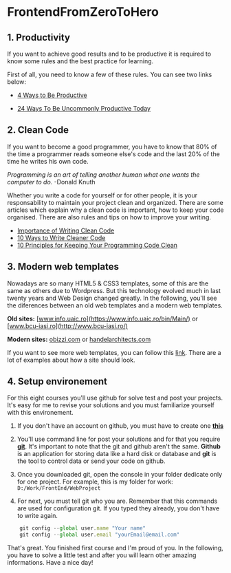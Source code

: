 # FrontendFromZeroToHero

## 1. Productivity

If you want to achieve good results and to be productive it is required to know some rules and the best practice for learning. 

First of all, you need to know a few of these rules. You can see two links below: 

* [4 Ways to Be Productive](https://www.wikihow.com/Be-Productive)

* [24 Ways To Be Uncommonly Productive Today](https://www.forbes.com/sites/work-in-progress/2012/10/14/24-ways-to-be-uncommonly-productive-today/#5870ff14253e)



## 2. Clean Code

If you want to become a good programmer, you have to know that 80% of the time a programmer reads someone else's code and the last 20% of the time he writes his own code. 

*Programming is an art of telling another human what one wants the computer to do.* -Donald Knuth

Whether you write a code for yourself or for other people, it is your responsability to maintain your project clean and organized.
There are some articles which explain why a clean code is important, how to keep your code organised. There are also rules and tips on how to improve your writing. 

* [Importance of Writing Clean Code](https://dev.to/mohitrajput987/importance-of-writing-clean-code)
* [10 Ways to Write Cleaner Code](https://www.codeschool.com/blog/2015/09/29/10-ways-to-write-cleaner-code/)
* [10 Principles for Keeping Your Programming Code Clean](https://onextrapixel.com/10-principles-for-keeping-your-programming-code-clean/)

## 3. Modern web templates

Nowadays are so many HTML5 & CSS3 templates, some of this are the same as others due to Wordpress. But this technology evolved much in last twenty years and Web Design changed greatly. In the following, you'll see the diferences between an old web templates and a modern web templates.

**Old sites:** [www.info.uaic.ro](https://www.info.uaic.ro/bin/Main/) or [www.bcu-iasi.ro](http://www.bcu-iasi.ro/) 

**Modern sites:**  [obizzi.com](http://obizzi.com/) or [handelarchitects.com](https://handelarchitects.com/) 

If you want to see more web templates, you can follow this [link](https://templated.co/). There are a lot of examples about how a site should look.


## 4. Setup environement

For this eight courses you'll use github for solve test and post your projects. It's easy for me to revise your solutions and you must familiarize yourself with this environement.

1. If you don't have an account on github, you must have to create one [**this**](https://github.com/)

2. You'll use command line for post your solutions and for that you require [**git**](https://git-scm.com/).
It's important to note that the git and github aren't the same. **Github** is an application for storing data like a hard disk or database and **git** is the tool to control data or send your code on github. 

3. Once you downloaded git, open the console in your folder dedicate only for one project. For example, this is my folder for work:  ``D:/Work/FrontEnd/WebProject``  

4. For next, you must tell git who you are. Remember that this commands are used for configuration git. If you typed they already, you don't have to write again.

```javascript 
    git config --global user.name "Your name"
    git config --global user.email "yourEmail@email.com"
 ```
    
   
 That's great. You finished first course and I'm proud of you. In the following, you have to solve a little test and after you will learn other amazing informations. Have a nice day! 



